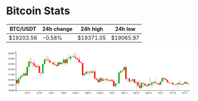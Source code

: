 # Bitcoin Stats

BTC/USDT|24h change|24h high|24h low|
|---|---|---|---|
|$19203.56|-0.58%|$19371.05|$19065.97|

<img src="./chart.svg">

